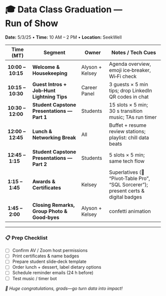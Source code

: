 # 🎓 Data Class Graduation — Run of Show  

**Date:** 5/3/25 • **Time:** 10 AM – 2 PM • **Location:** SeekWell

| Time (MT) | Segment | Owner | Notes / Tech Cues |
|-----------|---------|-------|-------------------|
| **10:00 – 10:15** | **Welcome & Housekeeping** | Alyson + Kelsey | Agenda overview, emoji ice‑breaker, Wi‑Fi check |
| **10:15 – 10:30** | **Guest Intros + Job‑Hunt Lightning Tips** | Career Panel | 3 guests × 5 min tips; drop LinkedIn QR codes in chat |
| **10:30 – 12:00** | **Student Capstone Presentations — Part 1** | Students | 15 slots × 5 min; 30 s transition music; TAs run timer |
| **12:00 – 12:45** | **Lunch & Networking Break** | All | Buffet + resume review stations; playlist: chill data beats |
| **12:45 – 1:15** | **Student Capstone Presentations — Part 2** | Students  | 5 slots × 5 min; same tech flow |
| **1:15 – 1:45** | **Awards & Certificates** | Kelsey | Superlatives (🎉 “Pivot‑Table Pro”, “SQL Sorcerer”); present certs & digital badges |
| **1:45 – 2:00** | **Closing Remarks, Group Photo & Good‑byes** | Alyson + Kelsey | confetti animation |

---

### 📋 Prep Checklist
- [ ] Confirm AV / Zoom host permissions  
- [ ] Print certificates & name badges  
- [ ] Prepare student slide‑deck template  
- [ ] Order lunch + dessert, label dietary options  
- [ ] Schedule reminder emails (24 h before)  
- [ ] Test music / timer bot  

_👏 Huge congratulations, grads—go turn data into impact!_

